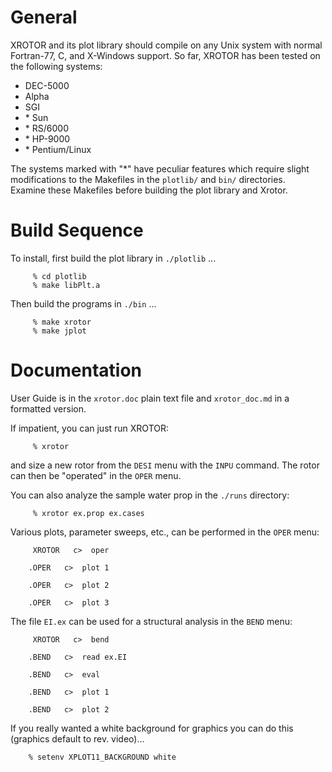 
# General

XROTOR and its plot library should compile on any Unix system 
with normal Fortran-77, C, and X-Windows support.  So far,
XROTOR has been tested on the following systems:

-   DEC-5000
-   Alpha
-   SGI
- \* Sun
- \* RS/6000
- \* HP-9000
- \* Pentium/Linux 

The systems marked with "\*" have peculiar features which require slight 
modifications to the Makefiles in the `plotlib/` and `bin/` directories.  
Examine these Makefiles before building the plot library and Xrotor.


# Build Sequence

To install, first build the plot library in  `./plotlib`  ...

		 % cd plotlib
		 % make libPlt.a

Then build the programs in  `./bin`  ...

		 % make xrotor
		 % make jplot


# Documentation

User Guide is in the  `xrotor.doc` plain text file and `xrotor_doc.md` in a formatted version.  

If impatient, you can just run XROTOR:

		 % xrotor

and size a new rotor from the `DESI` menu with the `INPU` command.
The rotor can then be "operated" in the `OPER` menu.

You can also analyze the sample water prop in the `./runs` directory:

		 % xrotor ex.prop ex.cases

Various plots, parameter sweeps, etc., can be performed in the `OPER` menu:

		 XROTOR   c>  oper

		.OPER   c>  plot 1

		.OPER   c>  plot 2

		.OPER   c>  plot 3


The file `EI.ex` can be used for a structural analysis in the `BEND` menu:

		 XROTOR   c>  bend

		.BEND   c>  read ex.EI

		.BEND   c>  eval

		.BEND   c>  plot 1

		.BEND   c>  plot 2

If you really wanted a white background for graphics you can do this (graphics default to rev. video)...

		% setenv XPLOT11_BACKGROUND white         


